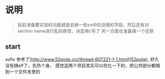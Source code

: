 # 说明
> 目前准备要实现的功能就是去掉一些so中的没用的字段，然后还有对section name进行乱码修改，决定用c写了
> 另一方面也准备搞一个还原

## start

sofix 参考了[http://www.52pojie.cn//thread-607221-1-1.html](52pojie), 好久没有搞elf了，先热个身。
感觉这两个项目其实可以优化一下的，把公共部分都搞到一个文件夹里的



